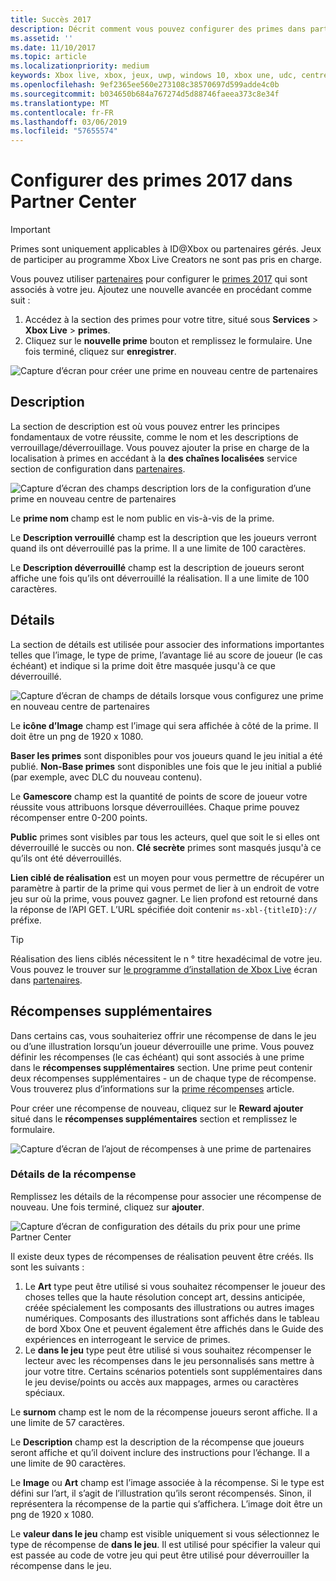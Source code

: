 ```yaml
---
title: Succès 2017
description: Décrit comment vous pouvez configurer des primes dans partenaires pour fournir des récompenses.
ms.assetid: ''
ms.date: 11/10/2017
ms.topic: article
ms.localizationpriority: medium
keywords: Xbox live, xbox, jeux, uwp, windows 10, xbox une, udc, centre de développement universelle
ms.openlocfilehash: 9ef2365ee560e273108c38570697d599adde4c0b
ms.sourcegitcommit: b034650b684a767274d5d88746faeea373c8e34f
ms.translationtype: MT
ms.contentlocale: fr-FR
ms.lasthandoff: 03/06/2019
ms.locfileid: "57655574"
---
```

# <a name="configure-achievements-2017-in-partner-center"></a>Configurer des primes 2017 dans Partner Center

> [!IMPORTANT]
> Primes sont uniquement applicables à ID@Xbox ou partenaires gérés. Jeux de participer au programme Xbox Live Creators ne sont pas pris en charge.

Vous pouvez utiliser [partenaires](https://partner.microsoft.com/dashboard) pour configurer le [primes 2017](../../achievements-2017/simplified-achievements.md) qui sont associés à votre jeu. Ajoutez une nouvelle avancée en procédant comme suit :

1. Accédez à la section des primes pour votre titre, situé sous **Services** > **Xbox Live** > **primes**.
2. Cliquez sur le **nouvelle prime** bouton et remplissez le formulaire.  Une fois terminé, cliquez sur **enregistrer**.

![Capture d’écran pour créer une prime en nouveau centre de partenaires](../../images/dev-center/achievement-table.png)

## <a name="description"></a>Description
La section de description est où vous pouvez entrer les principes fondamentaux de votre réussite, comme le nom et les descriptions de verrouillage/déverrouillage. Vous pouvez ajouter la prise en charge de la localisation à primes en accédant à la **des chaînes localisées** service section de configuration dans [partenaires](https://partner.microsoft.com/dashboard).

![Capture d’écran des champs description lors de la configuration d’une prime en nouveau centre de partenaires](../../images/dev-center/achievements-2.png)

Le **prime nom** champ est le nom public en vis-à-vis de la prime.

Le **Description verrouillé** champ est la description que les joueurs verront quand ils ont déverrouillé pas la prime. Il a une limite de 100 caractères.

Le **Description déverrouillé** champ est la description de joueurs seront affiche une fois qu’ils ont déverrouillé la réalisation. Il a une limite de 100 caractères.

## <a name="details"></a>Détails
La section de détails est utilisée pour associer des informations importantes telles que l’image, le type de prime, l’avantage lié au score de joueur (le cas échéant) et indique si la prime doit être masquée jusqu'à ce que déverrouillé.

![Capture d’écran de champs de détails lorsque vous configurez une prime en nouveau centre de partenaires](../../images/dev-center/achievements-3.png)

Le **icône d’Image** champ est l’image qui sera affichée à côté de la prime. Il doit être un png de 1920 x 1080.

**Baser les primes** sont disponibles pour vos joueurs quand le jeu initial a été publié. **Non-Base primes** sont disponibles une fois que le jeu initial a publié (par exemple, avec DLC du nouveau contenu).

Le **Gamescore** champ est la quantité de points de score de joueur votre réussite vous attribuons lorsque déverrouillées. Chaque prime pouvez récompenser entre 0-200 points.  

**Public** primes sont visibles par tous les acteurs, quel que soit le si elles ont déverrouillé le succès ou non. **Clé secrète** primes sont masqués jusqu'à ce qu’ils ont été déverrouillés.

**Lien ciblé de réalisation** est un moyen pour vous permettre de récupérer un paramètre à partir de la prime qui vous permet de lier à un endroit de votre jeu sur où la prime, vous pouvez gagner. Le lien profond est retourné dans la réponse de l’API GET. L’URL spécifiée doit contenir `ms-xbl-{titleID}://` préfixe.

> [!TIP]
> Réalisation des liens ciblés nécessitent le n ° titre hexadécimal de votre jeu. Vous pouvez le trouver sur [le programme d’installation de Xbox Live](xbox-live-setup.md) écran dans [partenaires](https://developer.microsoft.com/dashboard).

## <a name="additional-rewards"></a>Récompenses supplémentaires
Dans certains cas, vous souhaiteriez offrir une récompense de dans le jeu ou d’une illustration lorsqu’un joueur déverrouille une prime. Vous pouvez définir les récompenses (le cas échéant) qui sont associés à une prime dans le **récompenses supplémentaires** section. Une prime peut contenir deux récompenses supplémentaires - un de chaque type de récompense. Vous trouverez plus d’informations sur la [prime récompenses](../../achievements-2017/achievement-rewards.md) article.

Pour créer une récompense de nouveau, cliquez sur le **Reward ajouter** situé dans le **récompenses supplémentaires** section et remplissez le formulaire.

![Capture d’écran de l’ajout de récompenses à une prime de partenaires](../../images/dev-center/achievement-reward.png)

### <a name="reward-details"></a>Détails de la récompense
Remplissez les détails de la récompense pour associer une récompense de nouveau. Une fois terminé, cliquez sur **ajouter**.

![Capture d’écran de configuration des détails du prix pour une prime Partner Center](../../images/dev-center/achievements-5.png)

Il existe deux types de récompenses de réalisation peuvent être créés. Ils sont les suivants :

1. Le **Art** type peut être utilisé si vous souhaitez récompenser le joueur des choses telles que la haute résolution concept art, dessins anticipée, créée spécialement les composants des illustrations ou autres images numériques. Composants des illustrations sont affichés dans le tableau de bord Xbox One et peuvent également être affichés dans le Guide des expériences en interrogeant le service de primes.
2. Le **dans le jeu** type peut être utilisé si vous souhaitez récompenser le lecteur avec les récompenses dans le jeu personnalisés sans mettre à jour votre titre. Certains scénarios potentiels sont supplémentaires dans le jeu devise/points ou accès aux mappages, armes ou caractères spéciaux.

Le **surnom** champ est le nom de la récompense joueurs seront affiche. Il a une limite de 57 caractères.

Le **Description** champ est la description de la récompense que joueurs seront affiche et qu’il doivent inclure des instructions pour l’échange. Il a une limite de 90 caractères.

Le **Image** ou **Art** champ est l’image associée à la récompense. Si le type est défini sur l’art, il s’agit de l’illustration qu’ils seront récompensés. Sinon, il représentera la récompense de la partie qui s’affichera. L’image doit être un png de 1920 x 1080.

Le **valeur dans le jeu** champ est visible uniquement si vous sélectionnez le type de récompense de **dans le jeu**. Il est utilisé pour spécifier la valeur qui est passée au code de votre jeu qui peut être utilisé pour déverrouiller la récompense dans le jeu.
